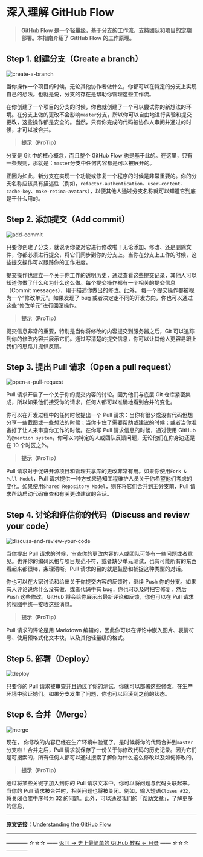 # 深入理解 GitHub Flow

> **GitHub Flow 是一个轻量级，基于分支的工作流，支持团队和项目的定期部署。本指南介绍了 GitHub Flow 的工作原理。**

Step 1. 创建分支（Create a branch）
----
![create-a-branch](https://github.com/guobinhit/cg-blog/blob/master/images/github/understand-github-flow/create-a-branch.png)

当你操作一个项目的时候，无论其他协作者做什么，你都可以在特定的分支上实现自己的想法。也就是说，分支的存在是帮助你管理这些工作流。

在你创建了一个项目的分支的时候，你也就创建了一个可以尝试你的新想法的环境。在分支上做的更改不会影响`master`分支，所以你可以自由地进行实验和提交更改，这些操作都是安全的。当然，只有你完成的代码被协作人审阅并通过的时候，才可以被合并。

> **提示（ProTip）**

分支是 Git 中的核心概念，而且整个 GitHub Flow 也是基于此的。在这里，只有一条规则，那就是：`master`分支中任何内容都是可以被展开的。

正因为如此，新分支在实现一个功能或修复一个程序的时候是非常重要的。你的分支名称应该具有描述性（例如，`refactor-authentication`、`user-content-cache-key`、`make-retina-avatars`），以便其他人通过分支名称就可以知道它到底是干什么用的。

Step 2. 添加提交（Add commit）
-------------------
![add-commit](https://github.com/guobinhit/cg-blog/blob/master/images/github/understand-github-flow/add-commit.png)

只要你创建了分支，就说明你要对它进行修改啦！无论添加、修改、还是删除文件，你都必须进行提交，将它们同步到你的分支上。当你在分支上工作的时候，这些提交操作可以跟踪你的工作进度。

提交操作也建立一个关于你工作的透明历史，通过查看这些提交记录，其他人可以知道你做了什么和为什么这么做。每个提交操作都有一个相关的提交信息（Commit messages），用于描述你做出的修改。此外， 每一个提交操作都被视为一个“修改单元”。如果发现了 bug 或者决定走不同的开发方向，你也可以通过这些“修改单元”进行回滚操作。

> **提示（ProTip）**

提交信息非常的重要，特别是当你将修改的内容提交到服务器之后，Git 可以追踪到你的修改内容并展示它们。通过写清楚的提交信息，你可以让其他人更容易跟上我们的思路并提供反馈。


Step 3. 提出 Pull 请求（Open a pull request）
----------------------------------
![open-a-pull-request](https://github.com/guobinhit/cg-blog/blob/master/images/github/understand-github-flow/open-a-pull-request.png)

Pull 请求开启了一个关于你的提交内容的讨论。因为他们与底层 Git 仓库紧密集成，所以如果他们接受你的请求，任何人都可以准确地看到合并的变化。

你可以在开发过程中的任何时候提出一个 Pull 请求：当你有很少或没有代码但想分享一些截图或一些想法的时候；当你卡住了需要帮助或建议的时候；或者当你准备好了让人来审查你工作的时候。在你写 Pull 请求信息的时候，通过使用 GitHub 的`@mention system`，你可以向特定的人或团队反馈问题，无论他们在你身边还是在 10 个时区之外。

> **提示（ProTip）**

Pull 请求对于促进开源项目和管理共享库的更改非常有用。如果你使用`Fork & Pull Model`，Pull 请求提供一种方式来通知工程维护人员关于你希望他们考虑的变化。如果使用`Shared Repository Model`，则在将它们合并到主分支前，Pull 请求帮助启动代码审查和有关更改建议的会话。

Step 4. 讨论和评估你的代码（Discuss and review your code）
------------------------------------------
![discuss-and-review-your-code](https://github.com/guobinhit/cg-blog/blob/master/images/github/understand-github-flow/discuss-and-review-your-code.png)

当你提出 Pull 请求的时候，审查你的更改内容的人或团队可能有一些问题或者意见。也许你的编码风格与项目规范不符，或者缺少单元测试，也有可能所有的东西看起来都很棒，条理清晰。Pull 请求的目的就是鼓励和捕捉这种类型的对话。

你也可以在大家讨论和给出关于你提交内容的反馈时，继续  Push 你的分支。如果有人评论说你什么没有做，或者代码中有 bug，你也可以及时把它修复，然后 Push 这些修改。GitHub 将会给你展示出最新评论和反馈，你也可以在 Pull 请求的视图中统一接收这些消息。

> **提示（ProTip）**

Pull 请求的评论是用 Markdown 编辑的，因此你可以在评论中嵌入图片、表情符号、使用预格式化文本块，以及其他轻量级的格式。

Step 5. 部署（Deploy）
-------------

![deploy](https://github.com/guobinhit/cg-blog/blob/master/images/github/understand-github-flow/deploy.png)

只要你的 Pull 请求被审查并且通过了你的测试，你就可以部署这些修改，在生产环境中验证她们。如果分支发生了问题，你也可以回滚到之前的状态。

Step 6. 合并（Merge）
------------

![merge](https://github.com/guobinhit/cg-blog/blob/master/images/github/understand-github-flow/merge.png)

现在， 你修改的内容已经在生产环境中验证了，是时候将你的代码合并到`master`分支啦！合并之后，Pull 请求就保存了一份关于你修改代码的历史记录。因为它们是可搜索的，所有任何人都可以通过搜索了解你为什么这么修改以及如何修改的。

> **提示（ProTip）**

通过将某些关键字加入到你的 Pull 请求文本中，你可以将问题与代码关联起来。当你的 Pull 请求被合并时，相关问题也将被关闭。例如，输入短语`Closes #32`，将关闭仓库中序号为 32 的问题。此外，可以通过我们的「[帮助文章](https://help.github.com/articles/closing-issues-via-commit-messages/)」，了解更多的信息，



----------



**原文链接**：[Understanding the GitHub Flow](https://guides.github.com/introduction/flow/)



----------
———— ☆☆☆ —— [返回 -> 史上最简单的 GitHub 教程 <- 目录](https://github.com/guobinhit/cg-blog/blob/master/articles/github/README.md) —— ☆☆☆ ————
